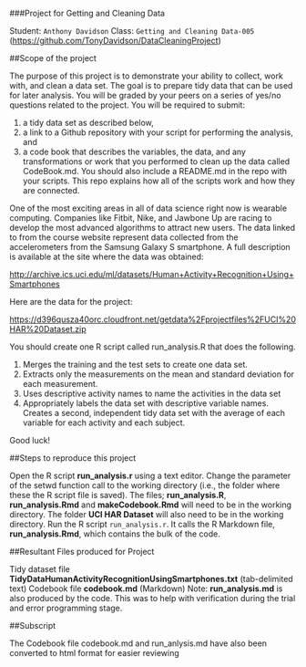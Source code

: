 ###Project for Getting and Cleaning Data

Student:	`Anthony Davidson`    Class:   `Getting and Cleaning Data-005`
(https://github.com/TonyDavidson/DataCleaningProject)

##Scope of the project

The purpose of this project is to demonstrate your ability to collect, work with, and clean a data set. The goal is to prepare tidy data that can be used for later analysis. You will be graded by your peers on a series of yes/no questions related to the project. You will be required to submit: 
1) a tidy data set as described below, 
2) a link to a Github repository with your script for performing the analysis, and 
3) a code book that describes the variables, the data, and any transformations or work that you performed to clean up the data called CodeBook.md. You should also include a README.md in the repo with your scripts. This repo explains how all of the scripts work and how they are connected.  

One of the most exciting areas in all of data science right now is wearable computing. Companies like Fitbit, Nike, and Jawbone Up are racing to develop the most advanced algorithms to attract new users. The data linked to from the course website represent data collected from the accelerometers from the Samsung Galaxy S smartphone. A full description is available at the site where the data was obtained:

http://archive.ics.uci.edu/ml/datasets/Human+Activity+Recognition+Using+Smartphones

Here are the data for the project:

https://d396qusza40orc.cloudfront.net/getdata%2Fprojectfiles%2FUCI%20HAR%20Dataset.zip

You should create one R script called run_analysis.R that does the following. 

1. Merges the training and the test sets to create one data set.
2. Extracts only the measurements on the mean and standard deviation for each measurement. 
3.  Uses descriptive activity names to name the activities in the data set
4.  Appropriately labels the data set with descriptive variable names.
Creates a second, independent tidy data set with the average of each variable for each activity and each subject. 

Good luck!

##Steps to reproduce this project

Open the R script **run_analysis.r** using a text editor.
Change the parameter of the setwd function call to the working directory (i.e., the folder where these the R script file is saved).
The files; **run_analysis.R**, **run_analysis.Rmd** and **makeCodebook.Rmd** will need to be in the working directory.
The folder **UCI HAR Dataset** will also need to be in the working directory.
Run the R script `run_analysis.r`. It calls the R Markdown file, **run_analysis.Rmd**, which contains the bulk of the code.


##Resultant Files produced for Project

Tidy dataset file **TidyDataHumanActivityRecognitionUsingSmartphones.txt** (tab-delimited text)
Codebook file **codebook.md** (Markdown)
Note: **run_analysis.md** is also produced by the code. This was to help with verification during the trial and error programming stage.
    

##Subscript

The Codebook file codebook.md and run_anlysis.md have also been converted to html format for easier reviewing
    

